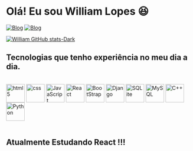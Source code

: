 # Olá! Eu sou William Lopes 😆


[![Blog](https://img.shields.io/badge/williamm.dev-E4405F?style=for-the-badge&logo=instagram&logoColor=white)](https://www.instagram.com/williamm.dev/)
[![Blog](https://img.shields.io/badge/William_Lopes-0077B5?style=for-the-badge&logo=linkedin&logoColor=white)](https://www.linkedin.com/in/william-lopes-5537792a1/)

[![William GitHub stats-Dark](https://github-readme-stats.vercel.app/api?username=Williamlp-dev&show_icons=true&theme=dark#gh-dark-mode-only)](https://github.com/anuraghazra/github-readme-stats#gh-dark-mode-only)


## Tecnologias que tenho experiência no meu dia a dia.

<div style="display: inline_block;"
><br/>
  
<img align="center" alt="html5" style="height:50px ; width:50px;" src="https://cdn.jsdelivr.net/gh/devicons/devicon@latest/icons/html5/html5-original.svg">

<img align="center" alt="css" style="height:50px ; width:50px;" src="https://cdn.jsdelivr.net/gh/devicons/devicon@latest/icons/css3/css3-original.svg">

<img align="center" alt="JavaScript" style="height:50px ; width:50px;" src="https://cdn.jsdelivr.net/gh/devicons/devicon@latest/icons/javascript/javascript-original.svg">

<img align="center" alt="React" style="height:50px ; width:50px;" src="https://cdn.jsdelivr.net/gh/devicons/devicon@latest/icons/react/react-original.svg">

<img align="center" alt="BootStrap" style="height:50px ; width:50px;" src="https://cdn.jsdelivr.net/gh/devicons/devicon@latest/icons/bootstrap/bootstrap-original.svg">

<img align="center" alt="Django" style="height:50px ; width:50px;" src="https://static.djangoproject.com/img/logos/django-logo-negative.svg">

<img align="center" alt="SQLite" style="height:50px ; width:50px;" src="https://cdn.jsdelivr.net/gh/devicons/devicon@latest/icons/sqlite/sqlite-original.svg">

<img align="center" alt="MySQL" style="height:50px ; width:50px;" src="https://cdn.jsdelivr.net/gh/devicons/devicon@latest/icons/mysql/mysql-original.svg">

<img align="center" alt="C++" style="height:50px ; width:50px;" src="https://cdn.jsdelivr.net/gh/devicons/devicon@latest/icons/cplusplus/cplusplus-original.svg">

<img align="center" alt="Python" style="height:50px ; width:50px;" src="https://cdn.jsdelivr.net/gh/devicons/devicon@latest/icons/python/python-original.svg">

</div><br/>

## Atualmente Estudando React !!!
